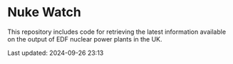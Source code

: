 # Nuke Watch

This repository includes code for retrieving the latest information available on the output of EDF nuclear power plants in the UK.

Last updated: 2024-09-26 23:13